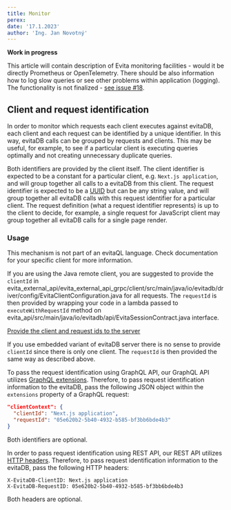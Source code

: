```yaml
---
title: Monitor
perex:
date: '17.1.2023'
author: 'Ing. Jan Novotný'
---
```


**Work in progress**

This article will contain description of Evita monitoring facilities - would it be directly Prometheus or OpenTelemetry.
There should be also information how to log slow queries or see other problems within application (logging).
The functionality is not finalized - [see issue #18](https://github.com/FgForrest/evitaDB/issues/18).


## Client and request identification

In order to monitor which requests each client executes against evitaDB, each client and each request can be identified by
a unique identifier. In this way, evitaDB calls can be grouped by requests and clients. This may be useful, for example, 
to see if a particular client is executing queries optimally and not creating unnecessary duplicate queries.

Both identifiers are provided by the client itself. The client identifier is expected to be a constant for a particular
client, e.g. `Next.js application`, and will group together all calls to a evitaDB from this client.
The request identifier is expected to be a [UUID](https://en.wikipedia.org/wiki/Universally_unique_identifier)
but can be any string value, and will group together all evitaDB calls with this request identifier for a particular client. 
The request definition (what a request identifier represents) is up to the client to decide, for example, a single request 
for JavaScript client may group together all evitaDB calls for a single page render.

### Usage

<LanguageSpecific to="evitaql">

This mechanism is not part of an evitaQL language. Check documentation for your specific client for more information.

</LanguageSpecific>
<LanguageSpecific to="java">

If you are using the Java remote client, you are suggested to provide the `clientId` in
<SourceClass>evita_external_api/evita_external_api_grpc/client/src/main/java/io/evitadb/driver/config/EvitaClientConfiguration.java</SourceClass>
for all requests. The `requestId` is then provided by wrapping your code in a lambda passed to `executeWithRequestId`
method on <SourceClass>evita_api/src/main/java/io/evitadb/api/EvitaSessionContract.java</SourceClass> interface.

<SourceCodeTabs langSpecificTabOnly>

[Provide the client and request ids to the server](/documentation/user/en/operate/example/call-server-with-ids.java)
</SourceCodeTabs>

If you use embedded variant of evitaDB server there is no sense to provide `clientId` since there is only one client.
The `requestId` is then provided the same way as described above.

</LanguageSpecific>
<LanguageSpecific to="graphql">

To pass the request identification using GraphQL API, our GraphQL API utilizes [GraphQL extensions](https://github.com/graphql/graphql-over-http/blob/main/spec/GraphQLOverHTTP.md#request-parameters).
Therefore, to pass request identification information to the evitaDB, pass the following JSON object within the `extensions`
property of a GraphQL request:

```json
"clientContext": {
  "clientId": "Next.js application",
  "requestId": "05e620b2-5b40-4932-b585-bf3bb6bde4b3"
}
```

Both identifiers are optional.

</LanguageSpecific>
<LanguageSpecific to="rest">

In order to pass request identification using REST API, our REST API utilizes [HTTP headers](https://developer.mozilla.org/en-US/docs/Web/HTTP/Headers).
Therefore, to pass request identification information to the evitaDB, pass the following HTTP headers:

```
X-EvitaDB-ClientID: Next.js application
X-EvitaDB-RequestID: 05e620b2-5b40-4932-b585-bf3bb6bde4b3
```

Both headers are optional.

</LanguageSpecific>
